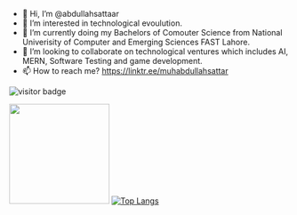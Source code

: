 - 👋 Hi, I’m @abdullahsattaar
- 👀 I’m interested in technological evoulution.
- 🌱 I’m currently doing my Bachelors of Comouter Science from National Univerisity of Computer and Emerging Sciences FAST Lahore.
- 💞️ I’m looking to collaborate on technological ventures which includes AI, MERN, Software Testing and game development.
- 📫 How to reach me? https://linktr.ee/muhabdullahsattar



![visitor badge](https://visitor-badge.glitch.me/badge?page_id=abdullahsattaar.visitor-badge&left_text=Visitors)


<img height="180em" src="https://github-readme-stats.vercel.app/api?username=abdullahsattaar&show_icons=true&hide_border=true&&count_private=true&include_all_commits=true" /> [![Top Langs](https://github-readme-stats.vercel.app/api/top-langs/?username=abdullahsattaar&layout=compact)](https://github.com/abdullahsattaar/github-readme-stats)
<!---
abdullahsattaar/abdullahsattaar is a ✨ special ✨ repository because its `README.md` (this file) appears on your GitHub profile.
You can click the Preview link to take a look at your changes.
--->
